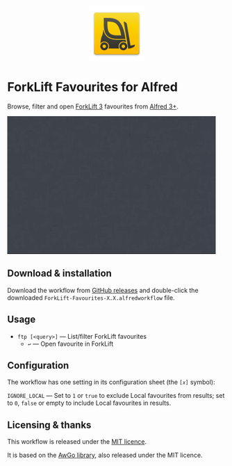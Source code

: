 <div align="center">
  <img src="./icon.png" width="128" height="128">
</div>

ForkLift Favourites for Alfred
==============================

Browse, filter and open [ForkLift 3][forklift] favourites from [Alfred 3+][alfred].

![](https://github.com/deanishe/alfred-forklift/raw/master/demo.gif)


Download & installation
-----------------------

Download the workflow from [GitHub releases][ghr] and double-click the downloaded `ForkLift-Favourites-X.X.alfredworkflow` file.


Usage
-----

- `ftp [<query>]` — List/filter ForkLift favourites
    - `↩` — Open favourite in ForkLift


Configuration
-------------

The workflow has one setting in its configuration sheet (the `[𝑥]` symbol):

`IGNORE_LOCAL` — Set to `1` or `true` to exclude Local favourites from results; set to `0`, `false` or empty to include Local favourites in results.



Licensing & thanks
------------------

This workflow is released under the [MIT licence][mit].

It is based on the [AwGo library][awgo], also released under the MIT licence.


[alfred]: https://www.alfredapp.com/
[awgo]: https://git.deanishe.net/deanishe/awgo/
[forklift]: http://www.binarynights.com/forklift/
[ghr]: https://github.com/deanishe/alfred-forklift/releases
[mit]: ./LICENCE.txt
